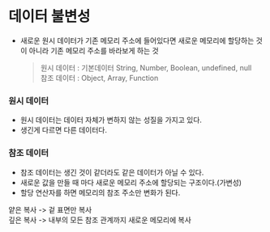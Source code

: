 # 데이터 불변성
- 새로운 원시 데이터가 기존 메모리 주소에 들어있다면 새로운 메모리에 할당하는 것이 아니라 기존 메모리 주소를 바라보게 하는 것

  > 원시 데이터 : 기본데이터 String, Number, Boolean, undefined, null  
  > 참조 데이터 : Object, Array, Function

### 원시 데이터
- 원시 데이터는 데이터 자체가 변하지 않는 성질을 가지고 있다.
- 생긴게 다르면 다른 데이터다.

### 참조 데이터
- 참조 데이터는 생긴 것이 같더라도 같은 데이터가 아닐 수 있다.
- 새로운 값을 만들 때 마다 새로운 메모리 주소에 할당되는 구조이다.(가변성)
- 할당 연산자를 하면 메모리의 참조 주소만 변화가 된다.

얕은 복사 -> 겉 표면만 복사   
깊은 복사 -> 내부의 모든 참조 관계까지 새로운 메모리에 복사

